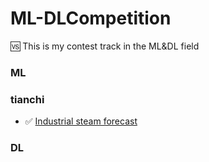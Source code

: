 # ML-DLCompetition
🆚 This is my contest track in the ML&DL field
### ML

### tianchi

+ ✅ [Industrial steam forecast](https://github.com/RobertMarton/Industrial-steam-forecast)

### DL
